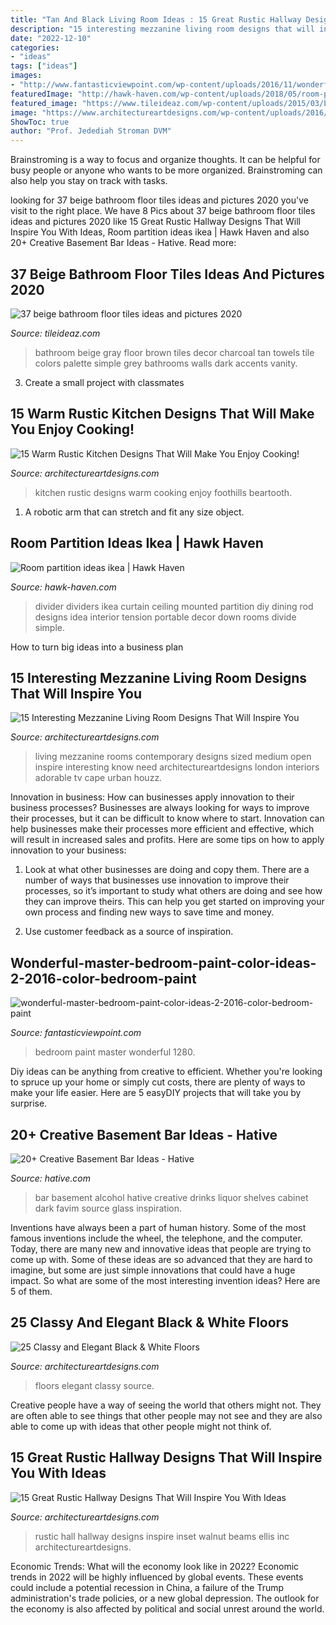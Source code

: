 ```yaml
---
title: "Tan And Black Living Room Ideas : 15 Great Rustic Hallway Designs That Will Inspire You With Ideas"
description: "15 interesting mezzanine living room designs that will inspire you"
date: "2022-12-10"
categories:
- "ideas"
tags: ["ideas"]
images:
- "http://www.fantasticviewpoint.com/wp-content/uploads/2016/11/wonderful-master-bedroom-paint-color-ideas-2-2016-color-bedroom-paint-ideas-1280-x-777.jpg"
featuredImage: "http://hawk-haven.com/wp-content/uploads/2018/05/room-partition-ideas-ikea-1-6383.jpg"
featured_image: "https://www.tileideaz.com/wp-content/uploads/2015/03/beige_bathroom_floor_tiles_13.jpg"
image: "https://www.architectureartdesigns.com/wp-content/uploads/2016/09/15-Great-Rustic-Hallway-Designs-That-Will-Inspire-You-With-Ideas-11.jpg"
ShowToc: true
author: "Prof. Jedediah Stroman DVM"
---
```



Brainstroming is a way to focus and organize thoughts. It can be helpful for busy people or anyone who wants to be more organized. Brainstroming can also help you stay on track with tasks.

	

		
looking for 37 beige bathroom floor tiles ideas and pictures 2020 you've visit to the right place. We have 8 Pics about 37 beige bathroom floor tiles ideas and pictures 2020 like 15 Great Rustic Hallway Designs That Will Inspire You With Ideas, Room partition ideas ikea | Hawk Haven and also 20+ Creative Basement Bar Ideas - Hative. Read more:
		
    
## 37 Beige Bathroom Floor Tiles Ideas And Pictures 2020

<img loading=lazy src="https://www.tileideaz.com/wp-content/uploads/2015/03/beige_bathroom_floor_tiles_13.jpg" onerror="this.onerror=null;this.src='https://tse1.mm.bing.net/th?id=OIP.qRfQsMNwYKFTzmsPL1QmUQHaJu&amp;pid=15.1';" alt="37 beige bathroom floor tiles ideas and pictures 2020">

_Source: tileideaz.com_

>bathroom beige gray floor brown tiles decor charcoal tan towels tile colors palette simple grey bathrooms walls dark accents vanity. 

	

3. Create a small project with classmates

    
## 15 Warm Rustic Kitchen Designs That Will Make You Enjoy Cooking!

<img loading=lazy src="https://www.architectureartdesigns.com/wp-content/uploads/2015/01/15-Warm-Rustic-Kitchen-Designs-That-Will-Make-You-Enjoy-Cooking-14-630x942.jpg" onerror="this.onerror=null;this.src='https://tse2.mm.bing.net/th?id=OIP.RhPuq2u3Ro8URneVDjo5pQHaLE&amp;pid=15.1';" alt="15 Warm Rustic Kitchen Designs That Will Make You Enjoy Cooking!">

_Source: architectureartdesigns.com_

>kitchen rustic designs warm cooking enjoy foothills beartooth. 

	

1. A robotic arm that can stretch and fit any size object.

    
## Room Partition Ideas Ikea | Hawk Haven

<img loading=lazy src="http://hawk-haven.com/wp-content/uploads/2018/05/room-partition-ideas-ikea-1-6383.jpg" onerror="this.onerror=null;this.src='https://tse1.mm.bing.net/th?id=OIP.9bGi0rpUUvNWvOVhiPs_NQHaJ8&amp;pid=15.1';" alt="Room partition ideas ikea | Hawk Haven">

_Source: hawk-haven.com_

>divider dividers ikea curtain ceiling mounted partition diy dining rod designs idea interior tension portable decor down rooms divide simple. 

	

How to turn big ideas into a business plan
 

    
## 15 Interesting Mezzanine Living Room Designs That Will Inspire You

<img loading=lazy src="https://www.architectureartdesigns.com/wp-content/uploads/2016/07/14-1-630x419.jpg" onerror="this.onerror=null;this.src='https://tse1.mm.bing.net/th?id=OIP.wc1c9olMyO6lPITRZ4r9zwHaE7&amp;pid=15.1';" alt="15 Interesting Mezzanine Living Room Designs That Will Inspire You">

_Source: architectureartdesigns.com_

>living mezzanine rooms contemporary designs sized medium open inspire interesting know need architectureartdesigns london interiors adorable tv cape urban houzz. 

	

Innovation in business: How can businesses apply innovation to their business processes?
Businesses are always looking for ways to improve their processes, but it can be difficult to know where to start. Innovation can help businesses make their processes more efficient and effective, which will result in increased sales and profits. Here are some tips on how to apply innovation to your business: 
1. Look at what other businesses are doing and copy them. There are a number of ways that businesses use innovation to improve their processes, so it’s important to study what others are doing and see how they can improve theirs. This can help you get started on improving your own process and finding new ways to save time and money. 

2. Use customer feedback as a source of inspiration.

    
## Wonderful-master-bedroom-paint-color-ideas-2-2016-color-bedroom-paint

<img loading=lazy src="http://www.fantasticviewpoint.com/wp-content/uploads/2016/11/wonderful-master-bedroom-paint-color-ideas-2-2016-color-bedroom-paint-ideas-1280-x-777.jpg" onerror="this.onerror=null;this.src='https://tse2.mm.bing.net/th?id=OIP.2C29lr6tgtoiz4vaMXy-nQHaEf&amp;pid=15.1';" alt="wonderful-master-bedroom-paint-color-ideas-2-2016-color-bedroom-paint">

_Source: fantasticviewpoint.com_

>bedroom paint master wonderful 1280. 

	

Diy ideas can be anything from creative to efficient. Whether you're looking to spruce up your home or simply cut costs, there are plenty of ways to make your life easier. Here are 5 easyDIY projects that will take you by surprise.

    
## 20+ Creative Basement Bar Ideas - Hative

<img loading=lazy src="https://hative.com/wp-content/uploads/2014/05/basement-bar-ideas/11-black-basement-bar.jpg" onerror="this.onerror=null;this.src='https://tse1.mm.bing.net/th?id=OIP.ar0jKoOHipigEImv4ilQkwHaFj&amp;pid=15.1';" alt="20+ Creative Basement Bar Ideas - Hative">

_Source: hative.com_

>bar basement alcohol hative creative drinks liquor shelves cabinet dark favim source glass inspiration. 

	

Inventions have always been a part of human history. Some of the most famous inventions include the wheel, the telephone, and the computer. Today, there are many new and innovative ideas that people are trying to come up with. Some of these ideas are so advanced that they are hard to imagine, but some are just simple innovations that could have a huge impact. So what are some of the most interesting invention ideas? Here are 5 of them.

    
## 25 Classy And Elegant Black &amp; White Floors

<img loading=lazy src="http://www.architectureartdesigns.com/wp-content/uploads/2013/08/1419-630x839.jpg" onerror="this.onerror=null;this.src='https://tse4.mm.bing.net/th?id=OIP.hZ-QwelXuNcm_x4asvH7xwHaJ3&amp;pid=15.1';" alt="25 Classy and Elegant Black &amp; White Floors">

_Source: architectureartdesigns.com_

>floors elegant classy source. 

	

Creative people have a way of seeing the world that others might not. They are often able to see things that other people may not see and they are also able to come up with ideas that other people might not think of.

    
## 15 Great Rustic Hallway Designs That Will Inspire You With Ideas

<img loading=lazy src="https://www.architectureartdesigns.com/wp-content/uploads/2016/09/15-Great-Rustic-Hallway-Designs-That-Will-Inspire-You-With-Ideas-11.jpg" onerror="this.onerror=null;this.src='https://tse3.mm.bing.net/th?id=OIP.1dahwaJxrnM2OIvMvaecLAHaJ8&amp;pid=15.1';" alt="15 Great Rustic Hallway Designs That Will Inspire You With Ideas">

_Source: architectureartdesigns.com_

>rustic hall hallway designs inspire inset walnut beams ellis inc architectureartdesigns. 

	

Economic Trends: What will the economy look like in 2022?
Economic trends in 2022 will be highly influenced by global events. These events could include a potential recession in China, a failure of the Trump administration's trade policies, or a new global depression. The outlook for the economy is also affected by political and social unrest around the world.

